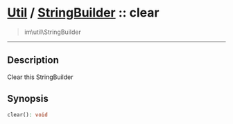 # [Util](Util.md) / [StringBuilder](Util-StringBuilder.md) :: clear
 > im\util\StringBuilder
____

## Description
Clear this StringBuilder

## Synopsis
```php
clear(): void
```
